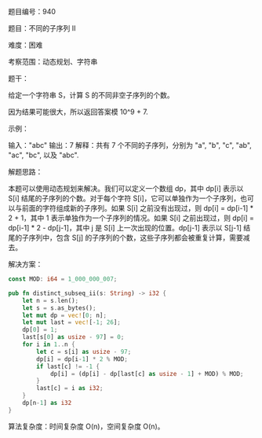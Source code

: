 题目编号：940

题目：不同的子序列 II

难度：困难

考察范围：动态规划、字符串

题干：

给定一个字符串 S，计算 S 的不同非空子序列的个数。

因为结果可能很大，所以返回答案模 10^9 + 7.

示例：

输入："abc"
输出：7
解释：共有 7 个不同的子序列，分别为 "a", "b", "c", "ab", "ac", "bc", 以及 "abc".

解题思路：

本题可以使用动态规划来解决。我们可以定义一个数组 dp，其中 dp[i] 表示以 S[i] 结尾的子序列的个数。对于每个字符 S[i]，它可以单独作为一个子序列，也可以与前面的字符组成新的子序列。如果 S[i] 之前没有出现过，则 dp[i] = dp[i-1] * 2 + 1，其中 1 表示单独作为一个子序列的情况。如果 S[i] 之前出现过，则 dp[i] = dp[i-1] * 2 - dp[j-1]，其中 j 是 S[i] 上一次出现的位置。dp[j-1] 表示以 S[j-1] 结尾的子序列中，包含 S[j] 的子序列的个数，这些子序列都会被重复计算，需要减去。

解决方案：

```rust
const MOD: i64 = 1_000_000_007;

pub fn distinct_subseq_ii(s: String) -> i32 {
    let n = s.len();
    let s = s.as_bytes();
    let mut dp = vec![0; n];
    let mut last = vec![-1; 26];
    dp[0] = 1;
    last[s[0] as usize - 97] = 0;
    for i in 1..n {
        let c = s[i] as usize - 97;
        dp[i] = dp[i-1] * 2 % MOD;
        if last[c] != -1 {
            dp[i] = (dp[i] - dp[last[c] as usize - 1] + MOD) % MOD;
        }
        last[c] = i as i32;
    }
    dp[n-1] as i32
}
```

算法复杂度：时间复杂度 O(n)，空间复杂度 O(n)。